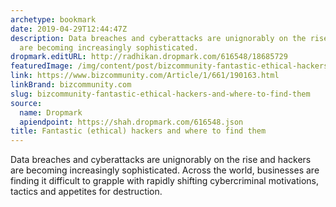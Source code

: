 ```yaml
---
archetype: bookmark
date: 2019-04-29T12:44:47Z
description: Data breaches and cyberattacks are unignorably on the rise and hackers
  are becoming increasingly sophisticated.
dropmark.editURL: http://radhikan.dropmark.com/616548/18685729
featuredImage: /img/content/post/bizcommunity-fantastic-ethical-hackers-and-where-to-find-them.jpg
link: https://www.bizcommunity.com/Article/1/661/190163.html
linkBrand: bizcommunity.com
slug: bizcommunity-fantastic-ethical-hackers-and-where-to-find-them
source:
  name: Dropmark
  apiendpoint: https://shah.dropmark.com/616548.json
title: Fantastic (ethical) hackers and where to find them
---
```

Data breaches and cyberattacks are unignorably on the rise and hackers are becoming increasingly sophisticated. Across the world, businesses are finding it difficult to grapple with rapidly shifting cybercriminal motivations, tactics and appetites for destruction. 